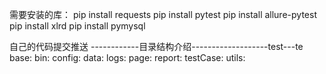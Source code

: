 需要安装的库：
pip install requests
pip install pytest
pip install allure-pytest
pip install xlrd
pip install pymysql

自己的代码提交推送
------------目录结构介绍-------------------test---te
base:
bin:
config:
data:
logs:
page:
report:
testCase:
utils:
